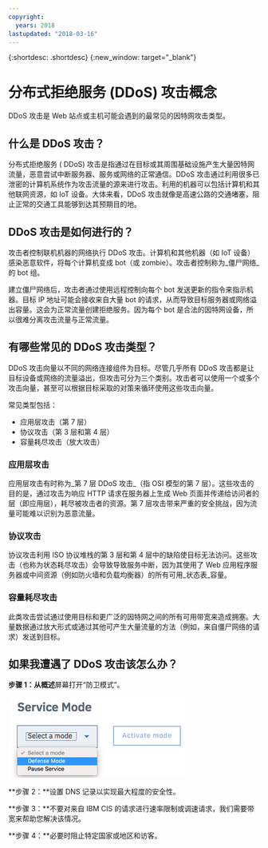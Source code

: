 ```yaml
---
copyright:
  years: 2018
lastupdated: "2018-03-16"
---
```


{:shortdesc: .shortdesc}
{:new_window: target="_blank"}

# 分布式拒绝服务 (DDoS) 攻击概念

DDoS 攻击是 Web 站点或主机可能会遇到的最常见的因特网攻击类型。

## 什么是 DDoS 攻击？
分布式拒绝服务 ( DDoS) 攻击是指通过在目标或其周围基础设施产生大量因特网流量，恶意尝试中断服务器、服务或网络的正常通信。DDoS 攻击通过利用很多已泄密的计算机系统作为攻击流量的源来进行攻击。利用的机器可以包括计算机和其他联网资源，如 IoT 设备。大体来看，DDoS 攻击就像是高速公路的交通堵塞，阻止正常的交通工具能够到达其预期目的地。

## DDoS 攻击是如何进行的？
攻击者控制联机机器的网络执行 DDoS 攻击。计算机和其他机器（如 IoT 设备）感染恶意软件，将每个计算机变成 bot（或 zombie）。攻击者控制称为_僵尸网络_的 bot 组。 

建立僵尸网络后，攻击者通过使用远程控制向每个 bot 发送更新的指令来指示机器。目标 IP 地址可能会接收来自大量 bot 的请求，从而导致目标服务器或网络溢出容量。这会为正常流量创建拒绝服务。因为每个 bot 是合法的因特网设备，所以很难分离攻击流量与正常流量。 

## 有哪些常见的 DDoS 攻击类型？
DDoS 攻击向量以不同的网络连接组件为目标。尽管几乎所有 DDoS 攻击都是让目标设备或网络的流量溢出，但攻击可分为三个类别。攻击者可以使用一个或多个攻击向量，甚至可以根据目标采取的对策来循环使用这些攻击向量。

常见类型包括：

 * 应用层攻击（第 7 层）
 * 协议攻击（第 3 层和第 4 层）
 * 容量耗尽攻击（放大攻击）

###	应用层攻击
应用层攻击有时称为_第 7 层 DDoS 攻击_（指 OSI 模型的第 7 层）。这些攻击的目的是，通过攻击为响应 HTTP 请求在服务器上生成 Web 页面并传递给访问者的层（即应用层），耗尽被攻击者的资源。第 7 层攻击带来严重的安全挑战，因为流量可能难以识别为恶意流量。

###	协议攻击
协议攻击利用 ISO 协议堆栈的第 3 层和第 4 层中的缺陷使目标无法访问。这些攻击（也称为状态耗尽攻击）会导致导致服务中断，因为其使用了 Web 应用程序服务器或中间资源（例如防火墙和负载均衡器）的所有可用_状态表_容量。 
  
###	容量耗尽攻击
此类攻击尝试通过使用目标和更广泛的因特网之间的所有可用带宽来造成拥塞。大量数据通过放大形式或通过其他可产生大量流量的方法（例如，来自僵尸网络的请求）发送到目标。 


## 如果我遭遇了 DDoS 攻击该怎么办？

**步骤 1：**从**概述**屏幕打开“防卫模式”。 

![防卫模式](images/defense-mode.png)

**步骤 2：**设置 DNS 记录以实现最大程度的安全性。

**步骤 3：**不要对来自 IBM CIS 的请求进行速率限制或调速请求，我们需要带宽来帮助您解决该情况。

**步骤 4：**必要时阻止特定国家或地区和访客。
